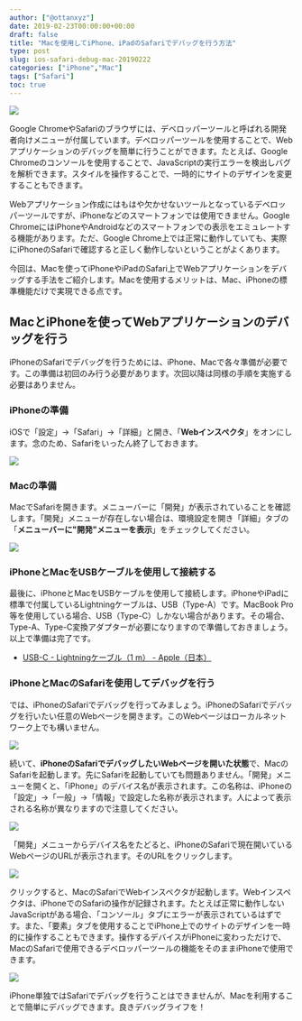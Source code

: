 ```yaml
---
author: ["@ottanxyz"]
date: 2019-02-23T00:00:00+00:00
draft: false
title: "Macを使用してiPhone、iPadのSafariでデバッグを行う方法"
type: post
slug: ios-safari-debug-mac-20190222
categories: ["iPhone","Mac"]
tags: ["Safari"]
toc: true
---
```


![](190222-f3634302e6a7067.jpg)

Google ChromeやSafariのブラウザには、デベロッパーツールと呼ばれる開発者向けメニューが付属しています。デベロッパーツールを使用することで、Webアプリケーションのデバッグを簡単に行うことができます。たとえば、Google Chromeのコンソールを使用することで、JavaScriptの実行エラーを検出しバグを解析できます。スタイルを操作することで、一時的にサイトのデザインを変更することもできます。

Webアプリケーション作成にはもはや欠かせないツールとなっているデベロッパーツールですが、iPhoneなどのスマートフォンでは使用できません。Google ChromeにはiPhoneやAndroidなどのスマートフォンでの表示をエミュレートする機能があります。ただ、Google Chrome上では正常に動作していても、実際にiPhoneのSafariで確認すると正しく動作しないということがよくあります。

今回は、Macを使ってiPhoneやiPadのSafari上でWebアプリケーションをデバッグする手法をご紹介します。Macを使用するメリットは、Mac、iPhoneの標準機能だけで実現できる点です。

## MacとiPhoneを使ってWebアプリケーションのデバッグを行う

iPhoneのSafariでデバッグを行うためには、iPhone、Macで各々準備が必要です。この準備は初回のみ行う必要があります。次回以降は同様の手順を実施する必要はありません。

### iPhoneの準備

iOSで「設定」→「Safari」→「詳細」と開き、「**Webインスペクタ**」をオンにします。念のため、Safariをいったん終了しておきます。

![](190223-92d312e6a706567.jpeg)

### Macの準備

MacでSafariを開きます。メニューバーに「開発」が表示されていることを確認します。「開発」メニューが存在しない場合は、環境設定を開き「詳細」タブの「**メニューバーに"開発"メニューを表示**」をチェックしてください。

![](190222-12e31392e706e67.png)

### iPhoneとMacをUSBケーブルを使用して接続する

最後に、iPhoneとMacをUSBケーブルを使用して接続します。iPhoneやiPadに標準で付属しているLightningケーブルは、USB（Type-A）です。MacBook Pro等を使用している場合、USB（Type-C）しかない場合があります。その場合、Type-A、Type-C変換アダプターが必要になりますので準備しておきましょう。以上で準備は完了です。

* [USB-C - Lightningケーブル（1 m） - Apple（日本）](https://www.apple.com/jp/shop/product/MQGJ2FE/A/usb-c-lightning%E3%82%B1%E3%83%BC%E3%83%96%E3%83%AB1-m?fnode=8b)

### iPhoneとMacのSafariを使用してデバッグを行う

では、iPhoneのSafariでデバッグを行ってみましょう。iPhoneのSafariでデバッグを行いたい任意のWebページを開きます。このWebページはローカルネットワーク上でも構いません。

![](190222-22d312e6a706567.jpeg)

続いて、**iPhoneのSafariでデバッグしたいWebページを開いた状態**で、MacのSafariを起動します。先にSafariを起動していても問題ありません。「開発」メニューを開くと、「iPhone」のデバイス名が表示されます。この名称は、iPhoneの「設定」→「一般」→「情報」で設定した名称が表示されます。人によって表示される名称が異なりますので注意してください。

![](190222-22e31372e706e67.png)

「開発」メニューからデバイス名をたどると、iPhoneのSafariで現在開いているWebページのURLが表示されます。そのURLをクリックします。

![](190222-22e32342e706e67.png)

クリックすると、MacのSafariでWebインスペクタが起動します。Webインスペクタは、iPhoneでのSafariの操作が記録されます。たとえば正常に動作しないJavaScriptがある場合、「コンソール」タブにエラーが表示されているはずです。また、「要素」タブを使用することでiPhone上でのサイトのデザインを一時的に操作することもできます。操作するデバイスがiPhoneに変わっただけで、MacのSafariで使用できるデベロッパーツールの機能をそのままiPhoneで使用できます。

![](190222-22e33302e706e67.png)

iPhone単独ではSafariでデバッグを行うことはできませんが、Macを利用することで簡単にデバッグできます。良きデバッグライフを！
